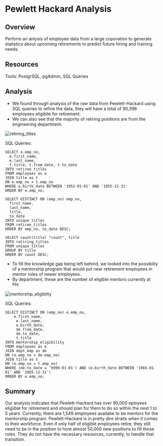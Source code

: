 # Pewlett Hackard Analysis

## Overview
Perform an anlysis of employee data from a large coporation to generate statistics about upcoming retirements to predict future hiring and training needs.

## Resources
Tools: PostgrSQL, pgAdmin, SQL Queries

## Analysis
- We found through analysis of the raw data from Pewlett-Hackard using SQL queries to refine the data, they will have a total of 90,398 employees eligibile for retirement.
- We can also see that the majority of retiring positions are from the engineering department.

![retiring_titles](https://user-images.githubusercontent.com/108296899/188714371-d6a564fc-32c4-45fe-a18c-5546c23381d5.png)


SQL Queries:
  
    SELECT e.emp_no,
      e.first_name,
      e.last_name,
      t.title, t.from_date, t.to_date
    INTO retiree_titles
    FROM employees as e
    JOIN title as t
    ON e.emp_no = t.emp_no
    WHERE e.birth_date BETWEEN '1952-01-01' AND '1955-12-31'
    ORDER BY e.emp_no; 

    SELECT DISTINCT ON (emp_no) emp_no,
      first_name,
      last_name,
      title,
      to_date
    INTO unique_titles 
    FROM retiree_titles 
    ORDER BY emp_no, to_date DESC;

    SELECT count(title) "count", title
    INTO retiring_titles
    FROM unique_titles
    GROUP BY title
    ORDER BY count DESC;
  
- To fill the knowledge gap being left behind, we looked into the possibilty of a mentorship program that would put near retirement employees in mentor roles of newer employees.
- By department, these are the number of eligible mentors currently at PH.

![mentorship_eligibilty](https://user-images.githubusercontent.com/108296899/188715659-803b53f5-e76a-4011-81a7-5d70b0a1a57a.png)

SQL Queries:

    SELECT DISTINCT ON (emp_no) e.emp_no,
        e.first_name,
         e.last_name,
         e.birth_date,
         de.from_date,
         de.to_date,
         t.title
    INTO mentorship_eligibility
    FROM employees as e
    JOIN dept_emp as de
    ON (e.emp_no = de.emp_no)
    JOIN title as t
    ON (e.emp_no = t.emp_no)
    WHERE (de.to_date = '9999-01-01') AND (e.birth_date BETWEEN '1965-01-01' AND '1965-12-31')
    ORDER BY e.emp_no;
    
## Summary

Our analysis indicates that Pewlett-Hackard has over 90,000 eployees eligiible for retirement and should plan for them to do so within the next 1 to 5 years. Currently, there are 1,549 employees availabe to be mentors for the mentorship program. Pewlett-Hackard is in pretty dire straits when it comes to their workforce. Even if only half of eligible employees retire, they still need to be in the position to hore almost 50,000 new positions to fill those roles. They do not have the necessary resources, currently, to handle that transition.
